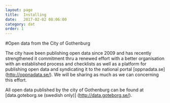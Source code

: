 ```yaml
---
layout: page
title:  Installing
date:   2017-02-02 08:06:00
category: dat
order: 1
---
```


#Open data from the City of Gothenburg

The city have been publishing open data since 2009 and has recently strengthened it commitment thru a renewed effort 
with a better organisation with an established process and checklists as well as a platform for publishing open data and 
syndicating it to the national portal [oppnadata.se] (http://oppnadata.se/). We will be sharing as much as we can 
concerning this effort.

All open data published by the city of Gothenburg can be found at [data.goteborg.se (swedish only)] (http://data.goteborg.se/).
